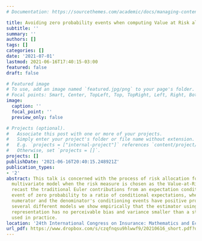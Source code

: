 ```yaml
---
# Documentation: https://sourcethemes.com/academic/docs/managing-content/

title: Avoiding zero probability events when computing Value at Risk allocations
subtitle: ''
summary: ''
authors: []
tags: []
categories: []
date: '2021-07-01'
lastmod: 2021-06-16T17:40:15-03:00
featured: false
draft: false

# Featured image
# To use, add an image named `featured.jpg/png` to your page's folder.
# Focal points: Smart, Center, TopLeft, Top, TopRight, Left, Right, BottomLeft, Bottom, BottomRight.
image:
  caption: ''
  focal_point: ''
  preview_only: false

# Projects (optional).
#   Associate this post with one or more of your projects.
#   Simply enter your project's folder or file name without extension.
#   E.g. `projects = ["internal-project"]` references `content/project/deep-learning/index.md`.
#   Otherwise, set `projects = []`.
projects: []
publishDate: '2021-06-16T20:40:15.248921Z'
publication_types:
- '2'
abstract: This talk is concerned with the process of risk allocation for a generic
  multivariate model when the risk measure is chosen as the Value-at-Risk (VaR). We
  recast the traditional Euler contributions from an expectation conditional to an
  event of zero probability to a ratio of conditional expectations, where both the
  numerator and the denominator's conditioning events have positive probability. For
  several different models we show empirically that the estimator using this novel
  representation has no perceivable bias and variance smaller than a standard estimator
  used in practice.
location: '24th International Congress on Insurance: Mathematics and Economics '
url_pdf: https://www.dropbox.com/s/czqfnqsu9hlwwf9/20210616_short.pdf?dl=0
---
```

